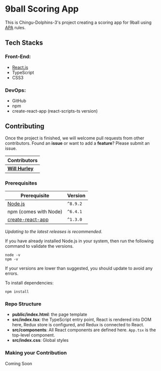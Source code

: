# 9ball Scoring App

This is Chingu-Dolphins-3's project creating a scoring app for 9ball using [APA](https://poolplayers.com) rules.

## Tech Stacks

### Front-End:
- [React.js](http://facebook.github.io/react/)
- TypeScript
- CSS3

### DevOps:
- GitHub
- npm
- create-react-app \(react-scripts-ts version\)

## Contributing

Once the project is finished, we will welcome pull requests from other contributors. Found an **issue** or want to add a **feature**? Please submit an issue.
<br/>

| Contributors                                   |
|------------------------------------------------|
| **[Will Hurley](https://github.com/wjhurley)** |

<!-- Let us know you if are working on an *issue/feature* by creating an **issue**.
<br/> -->

### Prerequisites

| Prerequisite                                                     | Version  |
|------------------------------------------------------------------|----------|
| [Node.js](http://nodejs.org)                                     | `^8.9.2` |
| npm (comes with Node)                                            | `^6.4.1` |
| [create-react-app](https://facebook.github.io/create-react-app/) | `^1.3.0` |

_Updating to the latest releases is recommended_.
<br/>

If you have already installed Node.js in your system, then run the following command to validate the versions.

```shell
node -v
npm -v
```

If your versions are lower than suggested, you should update to avoid any errors.

To install dependencies:

```shell
npm install
```

### Repo Structure

  * **public/index.html**: the page template
  * **src/index.tsx**: the TypeScript entry point, React is rendered into DOM here, Redux store is configured, and Redux is connected to React.
  * **src/components**: All React components are defined here. `App.tsx` is the top-level component.
  * **src/index.css**: Global styles

### Making your Contribution

Coming Soon
